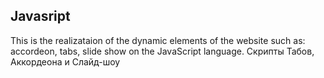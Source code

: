 Javasript
-----------------------------------------------------------
This is the realizataion of the dynamic elements of the website such as: accordeon, tabs, slide show on the JavaScript language.
Скрипты Табов, Аккордеона и Слайд-шоу
